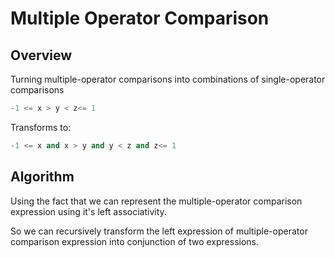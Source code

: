# Multiple Operator Comparison

## Overview

Turning multiple-operator comparisons into combinations of single-operator comparisons

```python
-1 <= x > y < z<= 1
```

Transforms to:

```python
-1 <= x and x > y and y < z and z<= 1
```

## Algorithm

Using the fact that we can represent the multiple-operator comparison expression using it's left associativity.

So we can recursively transform the left expression of multiple-operator comparison expression into conjunction of two expressions. 

